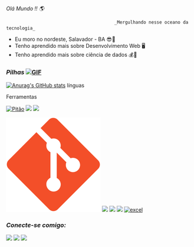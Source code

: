 
## 

_Olá Mundo !! 🌎_

                                             _Mergulhando nesse oceano da tecnologia_
                                             

-   Eu moro no nordeste, Salavador - BA 😎🌅
-   Tenho aprendido mais sobre Desenvolvimento Web 🖥️                                  
-   Tenho aprendido mais sobre ciência de dados 💰🧁
                                                                           
### [](https://https://github.com/Ana576#stacks)_Pilhas_ [![GIF](https://raw.githubusercontent.com/MicaelliMedeiros/micaellimedeiros/master/image/computer-illustration.png)](https://raw.githubusercontent.com/MicaelliMedeiros/micaellimedeiros/master/image/computer-illustration.png)

[![Anurag's GitHub stats](https://github-readme-stats.vercel.app/api?username=Ana576)](https://github.com/Ana576/github-readme-stats)
línguas

Ferramentas

[![Pitão](https://camo.githubusercontent.com/f06aea2585a5ebb7c97ff88c1e3ec42fe92502fbd897abe4bf2e56eb7039e1aa/68747470733a2f2f63646e2e69636f6e2d69636f6e732e636f6d2f69636f6e73322f3131322f504e472f3531322f707974686f6e5f31383839342e706e67)](https://camo.githubusercontent.com/f06aea2585a5ebb7c97ff88c1e3ec42fe92502fbd897abe4bf2e56eb7039e1aa/68747470733a2f2f63646e2e69636f6e2d69636f6e732e636f6d2f69636f6e73322f3131322f504e472f3531322f707974686f6e5f31383839342e706e67)  [![](https://camo.githubusercontent.com/feab30539b67d1e24d74a18252817c0577bb8b5141618fe3f872f2078479707e/68747470733a2f2f63646e2e69636f6e2d69636f6e732e636f6d2f69636f6e73322f323431352f504e472f3531322f68746d6c5f6f726967696e616c5f776f72646d61726b5f6c6f676f5f69636f6e5f3134363437382e706e67)](https://camo.githubusercontent.com/feab30539b67d1e24d74a18252817c0577bb8b5141618fe3f872f2078479707e/68747470733a2f2f63646e2e69636f6e2d69636f6e732e636f6d2f69636f6e73322f323431352f504e472f3531322f68746d6c5f6f726967696e616c5f776f72646d61726b5f6c6f676f5f69636f6e5f3134363437382e706e67)  [![](https://camo.githubusercontent.com/70f74cc47bf8eb4663963f692d8de7e0223bd34d94e6dadc772992b623b2e53e/68747470733a2f2f63646e2e69636f6e2d69636f6e732e636f6d2f69636f6e73322f323130372f504e472f3531322f66696c655f747970655f6373735f69636f6e5f3133303636312e706e67)](https://camo.githubusercontent.com/70f74cc47bf8eb4663963f692d8de7e0223bd34d94e6dadc772992b623b2e53e/68747470733a2f2f63646e2e69636f6e2d69636f6e732e636f6d2f69636f6e73322f323130372f504e472f3531322f66696c655f747970655f6373735f69636f6e5f3133303636312e706e67)

[![](https://raw.githubusercontent.com/devicons/devicon/master/icons/git/git-plain.svg)](https://raw.githubusercontent.com/devicons/devicon/master/icons/git/git-plain.svg)  [![](https://raw.githubusercontent.com/dhanishgajjar/vscode-icons/master/png/default_dark.png)](https://raw.githubusercontent.com/dhanishgajjar/vscode-icons/master/png/default_dark.png)  [![](https://camo.githubusercontent.com/0b375b572036ad83c2db159ee6a5f0199511125c43553bc4808a033d36c793b8/68747470733a2f2f63646e2e69636f6e2d69636f6e732e636f6d2f69636f6e73322f3933362f504e472f3531322f6769746875622d6c6f676f5f69636f6e2d69636f6e732e636f6d5f37333534362e706e67)](https://camo.githubusercontent.com/0b375b572036ad83c2db159ee6a5f0199511125c43553bc4808a033d36c793b8/68747470733a2f2f63646e2e69636f6e2d69636f6e732e636f6d2f69636f6e73322f3933362f504e472f3531322f6769746875622d6c6f676f5f69636f6e2d69636f6e732e636f6d5f37333534362e706e67)  [![](https://camo.githubusercontent.com/b9d1ccdcfc9c5d008a0f6e46e08ea218725df33b4c2486a33cbb4779692d8229/68747470733a2f2f636f6c61622e72657365617263682e676f6f676c652e636f6d2f696d672f636f6c61625f66617669636f6e5f32353670782e706e67)](https://camo.githubusercontent.com/b9d1ccdcfc9c5d008a0f6e46e08ea218725df33b4c2486a33cbb4779692d8229/68747470733a2f2f636f6c61622e72657365617263682e676f6f676c652e636f6d2f696d672f636f6c61625f66617669636f6e5f32353670782e706e67)  [![excel](https://camo.githubusercontent.com/ace860a559e7c763d14f31159365fea8450ee3a749f835eebbd7e648d81b30d9/68747470733a2f2f696d672e69636f6e73382e636f6d2f636f6c6f722f3435322f6d6963726f736f66742d657863656c2d323031392d2d76312e706e67)](https://camo.githubusercontent.com/ace860a559e7c763d14f31159365fea8450ee3a749f835eebbd7e648d81b30d9/68747470733a2f2f696d672e69636f6e73382e636f6d2f636f6c6f722f3435322f6d6963726f736f66742d657863656c2d323031392d2d76312e706e67)

### [](https://github.com/Ana576#connect-with-me)_Conecte-se comigo:_

[![](https://camo.githubusercontent.com/bb14dfae5e125184ee97e55a8e8e227d72ac96bb53791a835ead9e0bfdf0b9df/68747470733a2f2f696d672e736869656c64732e696f2f62616467652f6c696e6b6564696e2d3030373742352e7376673f7374796c653d666f722d7468652d6261646765266c6f676f3d6c696e6b6564696e266c6f676f436f6c6f723d7768697465)]([linkedin.com/in/ana-vitória-554a5320b](https://www.linkedin.com/in/ana-vit%C3%B3ria-554a5320b))  [![](https://camo.githubusercontent.com/cbc854f14dc085a924da2534104c794ca78d82e06e9c02629530d3cf28b944e7/68747470733a2f2f696d672e736869656c64732e696f2f62616467652f696e7374616772616d2d4534343035462e7376673f7374796c653d666f722d7468652d6261646765266c6f676f3d696e7374616772616d266c6f676f436f6c6f723d7768697465)](https://www.instagram.com/ana.vitoria.9678/)  [![](https://camo.githubusercontent.com/fb6d3697ea1b63b88f1a5c69c00d63da09b38c6247447b3ccaf7b8eedb407821/68747470733a2f2f696d672e736869656c64732e696f2f62616467652f65e280916d61696c2d4431343833362e7376673f7374796c653d666f722d7468652d6261646765266c6f676f3d474d61696c266c6f676f436f6c6f723d7768697465)](https://github.com/Ana576/blob/main/av0032618@gmail.com)
